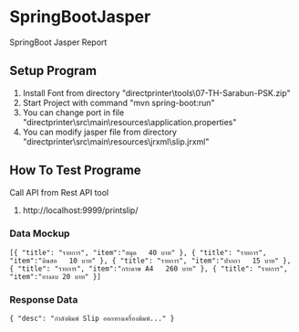 # SpringBootJasper
SpringBoot Jasper Report

## Setup Program
1. Install Font from directory "directprinter\tools\07-TH-Sarabun-PSK.zip"
2. Start Project with command "mvn spring-boot:run"
3. You can change port in file "directprinter\src\main\resources\application.properties"
4. You can modify jasper file from directory "directprinter\src\main\resources\jrxml\slip.jrxml"

## How To Test Programe
Call API from Rest API tool
1. http://localhost:9999/printslip/
### Data Mockup
`[{
	"title": "รายการ",
	"item":"สมุด   40 บาท"
},
{
	"title": "รายการ",
	"item":"ดินสอ   10 บาท"
},
{
	"title": "รายการ",
	"item":"ปากกา   15 บาท"
},
{
	"title": "รายการ",
	"item":"กระดาษ A4   260 บาท"
},
{
	"title": "รายการ",
	"item":"ยางลบ 20 บาท"
}]`

### Response Data
`{
    "desc": "กำลังพิมพ์ Slip ออกทางเครื่องพิมพ์..."
}`

